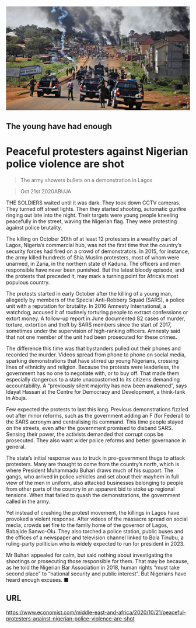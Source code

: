 ![](./images/20201024_MAP002.jpg)

## The young have had enough

# Peaceful protesters against Nigerian police violence are shot

> The army showers bullets on a demonstration in Lagos

> Oct 21st 2020ABUJA

THE SOLDIERS waited until it was dark. They took down CCTV cameras. They turned off street lights. Then they started shooting, automatic gunfire ringing out late into the night. Their targets were young people kneeling peacefully in the street, waving the Nigerian flag. They were protesting against police brutality.

The killing on October 20th of at least 12 protesters in a wealthy part of Lagos, Nigeria’s commercial hub, was not the first time that the country’s security forces had fired on a crowd of demonstrators. In 2015, for instance, the army killed hundreds of Shia Muslim protesters, most of whom were unarmed, in Zaria, in the northern state of Kaduna. The officers and men responsible have never been punished. But the latest bloody episode, and the protests that preceded it, may mark a turning point for Africa’s most populous country.

The protests started in early October after the killing of a young man, allegedly by members of the Special Anti-Robbery Squad (SARS), a police unit with a reputation for brutality. In 2016 Amnesty International, a watchdog, accused it of routinely torturing people to extract confessions or extort money. A follow-up report in June documented 82 cases of murder, torture, extortion and theft by SARS members since the start of 2017, sometimes under the supervision of high-ranking officers. Amnesty said that not one member of the unit had been prosecuted for these crimes.

The difference this time was that bystanders pulled out their phones and recorded the murder. Videos spread from phone to phone on social media, sparking demonstrations that have stirred up young Nigerians, crossing lines of ethnicity and religion. Because the protests were leaderless, the government has no one to negotiate with, or to buy off. That made them especially dangerous to a state unaccustomed to its citizens demanding accountability. A “previously silent majority has now been awakened”, says Idayat Hassan at the Centre for Democracy and Development, a think-tank in Abuja.

Few expected the protests to last this long. Previous demonstrations fizzled out after minor reforms, such as the government adding an F (for Federal) to the SARS acronym and centralising its command. This time people stayed on the streets, even after the government promised to disband SARS. Sensing their power, the activists demanded that corrupt cops be prosecuted. They also want wider police reforms and better governance in general.

The state’s initial response was to truck in pro-government thugs to attack protesters. Many are thought to come from the country’s north, which is where President Muhammadu Buhari draws much of his support. The gangs, who arrived in police vehicles and set about their mayhem in full view of the men in uniform, also attacked businesses belonging to people from other parts of the country in an apparent bid to stoke up regional tensions. When that failed to quash the demonstrations, the government called in the army.

Yet instead of crushing the protest movement, the killings in Lagos have provoked a violent response. After videos of the massacre spread on social media, crowds set fire to the family home of the governor of Lagos, Babajide Sanwo-Olu. They also torched a police station, public buses and the offices of a newspaper and television channel linked to Bola Tinubu, a ruling-party politician who is widely expected to run for president in 2023.

Mr Buhari appealed for calm, but said nothing about investigating the shootings or prosecuting those responsible for them. That may be because, as he told the Nigerian Bar Association in 2018, human rights “must take second place” to “national security and public interest”. But Nigerians have heard enough excuses. ■

## URL

https://www.economist.com/middle-east-and-africa/2020/10/21/peaceful-protesters-against-nigerian-police-violence-are-shot
